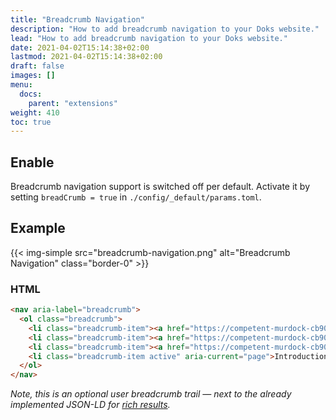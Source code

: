 ```yaml
---
title: "Breadcrumb Navigation"
description: "How to add breadcrumb navigation to your Doks website."
lead: "How to add breadcrumb navigation to your Doks website."
date: 2021-04-02T15:14:38+02:00
lastmod: 2021-04-02T15:14:38+02:00
draft: false
images: []
menu:
  docs:
    parent: "extensions"
weight: 410
toc: true
---
```


## Enable

Breadcrumb navigation support is switched off per default. Activate it by setting `breadCrumb = true` in `./config/_default/params.toml`.

## Example

{{< img-simple src="breadcrumb-navigation.png" alt="Breadcrumb Navigation" class="border-0" >}}

### HTML

```html
<nav aria-label="breadcrumb">
  <ol class="breadcrumb">
    <li class="breadcrumb-item"><a href="https://competent-murdock-cb909c/">Home</a></li>
    <li class="breadcrumb-item"><a href="https://competent-murdock-cb909c/docs/">Docs</a></li>
    <li class="breadcrumb-item"><a href="https://competent-murdock-cb909c/docs/prologue/">Prologue</a></li>
    <li class="breadcrumb-item active" aria-current="page">Introduction</li>
  </ol>
</nav>
```

_Note, this is an optional user breadcrumb trail — next to the already implemented JSON-LD for [rich results](https://developers.google.com/search/docs/data-types/breadcrumb)._
